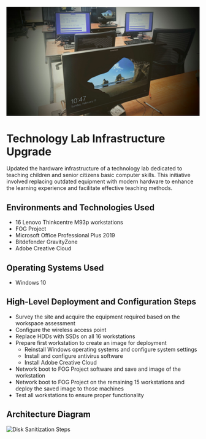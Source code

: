 <p align="center">
<img src="assets/tech-lab-logo.jpeg" alt="Logo Text There" />
</p>

# Technology Lab Infrastructure Upgrade
Updated the hardware infrastructure of a technology lab dedicated to teaching children and senior citizens basic computer skills. This initiative involved replacing outdated equipment with modern hardware to enhance the learning experience and facilitate effective teaching methods.

## Environments and Technologies Used

- 16 Lenovo Thinkcentre M93p workstations
- FOG Project
- Microsoft Office Professional Plus 2019
- Bitdefender GravityZone
- Adobe Creative Cloud

## Operating Systems Used

- Windows 10

## High-Level Deployment and Configuration Steps

- Survey the site and acquire the equipment required based on the workspace assessment
- Configure the wireless access point
- Replace HDDs with SSDs on all 16 workstations
- Prepare first workstation to create an image for deployment
    - Reinstall Windows operating systems and configure system settings
    - Install and configure antivirus software
    - Install Adobe Creative Cloud
- Network boot to FOG Project software and save and image of the workstation
- Network boot to FOG Project on the remaining 15 workstations and deploy the saved image to those machines
- Test all workstations to ensure proper functionality


<h2>Architecture Diagram</h2>

<p>
<img src="https://i.imgur.com/DJmEXEB.png" height="80%" width="80%" alt="Disk Sanitization Steps"/>
</p>
